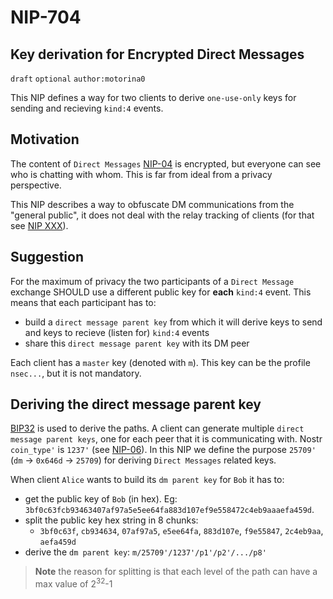 NIP-704
======

Key derivation for Encrypted Direct Messages
-----------------------------------

`draft` `optional` `author:motorina0`

This NIP defines a way for two clients to derive `one-use-only` keys for sending and recieving `kind:4` events.

## Motivation
The content of `Direct Messages` [NIP-04](https://github.com/nostr-protocol/nips/blob/master/04.md) is encrypted, but everyone can see who is chatting with whom. This is far from ideal from a privacy perspective. 

This NIP describes a way to obfuscate DM communications from the "general public", it does not deal with the relay tracking of clients (for that see [NIP XXX](xxx)).

## Suggestion
For the maximum of privacy the two participants of a `Direct Message` exchange SHOULD use a different public key for **each** `kind:4` event.
This means that each participant has to:
 - build a `direct message parent key` from which it will derive keys to send and keys to recieve (listen for) `kind:4` events
 - share this `direct message parent key` with its DM peer

Each client has a `master` key (denoted with `m`). This key can be the profile `nsec...`, but it is not mandatory.

## Deriving the direct message parent key
[BIP32](https://github.com/bitcoin/bips/blob/master/bip-0032.mediawiki) is used to derive the paths. A client can generate multiple `direct message parent keys`, one for each peer that it is communicating with. Nostr `coin_type'` is `1237'` (see [NIP-06](https://github.com/nostr-protocol/nips/blob/master/06.md)). In this NIP we define the purpose `25709'` (`dm` -> `0x646d` -> `25709`) for deriving `Direct Messages` related keys.
 
 
 When client `Alice` wants to build its `dm parent key` for `Bob` it has to:
  - get the public key of `Bob` (in hex). Eg: `3bf0c63fcb93463407af97a5e5ee64fa883d107ef9e558472c4eb9aaaefa459d`.
  - split the public key hex string in 8 chunks:
       - `3bf0c63f`, `cb934634`, `07af97a5`, `e5ee64fa`, `883d107e`, `f9e55847`, `2c4eb9aa`, `aefa459d`
  - derive the `dm parent key`: `m/25709'/1237'/p1'/p2'/.../p8'`

> **Note** the reason for splitting is that each level of the path can have a max value of 2<sup>32</sup>-1
